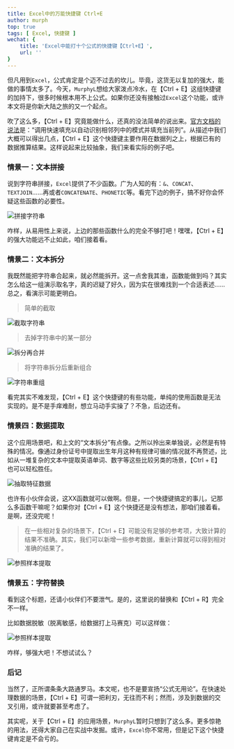 ```yaml
---
title: Excel中的万能快捷键 Ctrl+E
author: murph
top: true
tags: [ Excel, 快捷键 ]
wechat: {
	title: 'Excel中能打十个公式的快捷键【Ctrl+E】',
	url: ''
}
---
```


但凡用到`Excel`，公式肯定是个迈不过去的坎儿。毕竟，这货无以复加的强大，能做的事情太多了。今天，`MurphyL`想给大家泼点冷水，在【Ctrl + E】这组快捷键的加持下，很多时候根本用不上公式。如果你还没有接触过`Excel`这个功能，或许本文将是你新大陆之旅的又一个起点。

<!--more-->

吹了这么多，【Ctrl + E】究竟能做什么，还真的没法简单的说出来。[官方文档的说法](https://support.office.com/en-us/article/keyboard-shortcuts-in-excel-1798d9d5-842a-42b8-9c99-9b7213f0040f)是：“调用快速填充以自动识别相邻列中的模式并填充当前列”。从描述中我们大概可以得出几点，【Ctrl + E】这个快捷键主要作用在数据列之上，根据已有的数据推算结果。这样说起来比较抽象，我们来看实际的例子吧。

### 情景一：文本拼接

说到字符串拼接，`Excel`提供了不少函数。广为人知的有：`&`、`CONCAT`、`TEXTJOIN`……再或者`CONCATENATE`、`PHONETIC`等。看完下边的例子，搞不好你会怀疑这些函数的必要性。

![拼接字符串](/image/assets/excel/ctrl-e-join-string.gif)

咋样，从易用性上来说，上边的那些函数什么的完全不够打吧！嘿嘿，【Ctrl + E】的强大功能远不止如此，咱们接着看。

### 情景二：文本拆分

我既然能把字符串合起来，就必然能拆开。这一点舍我其谁，函数能做到吗？其实怎么给这一组演示取名字，真的迟疑了好久，因为实在很难找到一个合适表述……总之，看演示可能更明白。

> 简单的截取

![截取字符串](/image/assets/excel/ctrl-e-split-suffix.gif)

> 去掉字符串中的某一部分

![拆分再合并](/image/assets/excel/ctrl-e-split-string.gif)

> 将字符串拆分后重新组合

![字符串重组](/image/assets/excel/ctrl-e-format-string.gif)

看完其实不难发现，【Ctrl + E】这个快捷键的有些功能，单纯的使用函数是无法实现的。是不是手痒难耐，想立马动手实操了？不急，后边还有。

### 情景四：数据提取

这个应用场景吧，和上文的“文本拆分”有点像。之所以拎出来单独说，必然是有特殊的情况。像通过身份证号中提取出生年月这种有规律可循的情况就不再赘述，比如从一堆复杂的文本中提取英语单词、数字等这些比较另类的场景，【Ctrl + E】也可以轻松胜任。

![抽取特征数据](/image/assets/excel/ctrl-e-extract-parts.gif)

也许有小伙伴会说，这XX函数就可以做啊。但是，一个快捷键搞定的事儿，记那么多函数干嘛呢？如果你对【Ctrl + E】这个快捷还是没有想法，那咱们接着看。是啊，还没完呢！

> 在一些相对复杂的场景下，【Ctrl + E】可能没有足够的参考项，大致计算的结果不准确。其实，我们可以新增一些参考数据，重新计算就可以得到相对准确的结果了。

![参照样本提取](/image/assets/excel/ctrl-e-extract-special.gif)

### 情景五：字符替换

看到这个标题，还请小伙伴们不要泄气。是的，这里说的替换和【Ctrl + R】完全不一样。

比如数据脱敏（脱离敏感，给数据打上马赛克）可以这样做：

![参照样本提取](/image/assets/excel/ctrl-e-data-confuse.gif)

咋样，够强大吧！不想试试么？

### 后记

当然了，正所谓条条大路通罗马。本文呢，也不是要宣扬“公式无用论”。在快速处理数据的场景，【Ctrl + E】可谓一把利刃，无往而不利；然而，涉及到数据的交叉引用，或许就要甚至考虑了。

其实呢，关于【Ctrl + E】的应用场景，`MurphyL`暂时只想到了这么多。更多惊艳的用法，还得大家自己在实战中发掘。或许，`Excel`你不常用，但是记下这个快捷键肯定是不会亏的。
